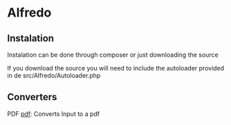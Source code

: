 Alfredo
=======
Instalation
-----------
Instalation can be done through composer or just downloading the source

If you download the source you will need to include the autoloader provided in de src/Alfredo/Autoloader.php

Converters
----------
PDF [pdf](docs/converters/pdf.md): Converts Input to a pdf







